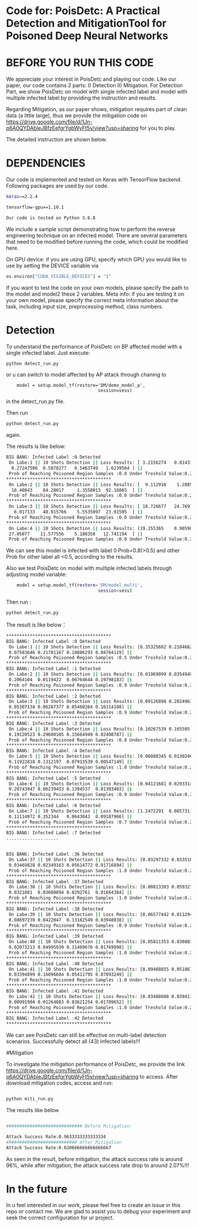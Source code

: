 # Code for: PoisDetc: A Practical Detection and MitigationTool for Poisoned Deep Neural Networks 


# BEFORE YOU RUN THIS CODE

We appreciate your interest in PoisDetc and playing our code. Like our paper, our code contains 2 parts: I) Detection II) Mitigation. For Detection Part, we show PoisDetc on model with single infected label and model with multiple infected label by providing the instruction and results.

Regarding Mitigation, as our paper shows, mitigation requires part of clean data (a little large), thus we provide the mitigation code on https://drive.google.com/file/d/1Jn-p6A0QYDAbIeJBfzEefgrYgbWyFt5v/view?usp=sharing for you to play. 

The detailed instruction are shown below.

# DEPENDENCIES 

Our code is implemented and tested on Keras with TensorFlow backend. Following packages are used by our code.

```bash
keras==2.2.4

tensorflow-gpu==1.10.1

Our code is tested on Python 3.6.8
```
We include a sample script demonstrating how to perform the reverse engineering technique on an infected model. There are several parameters that need to be modified before running the code, which could be modified here.

On GPU device: 
if you are using GPU, specify which GPU you would like to use by setting the DEVICE variable via
```bash
os.environ["CUDA_VISIBLE_DEVICES"] = "1"
```

If you want to test the code on your own models, please specify the path to the model and model2 these 2 variables.
Meta info: if you are testing it on your own model, please specify the correct meta information about the task, including input size, preprocessing method, class numbers.


# Detection 
To understand the performance of PoisDetc on BP affected model with a single infected label. Just execute:
```bash
python detect_run.py
```
or u can switch to model affected by AP attack through chaning to 
```
    model = setup.model_tf(restore='DM/demo_model_p',
                                   session=sess)
```
in the detect_run.py file.

Then run 
```bash
python detect_run.py
```
again.

The results is like below:

```bash
BIG BANG: Infected Label :0 Detected
 On Labe:1 || 10 Shots Detection || Loss Results: [ 3.2156274   0.81431085  0.7940536   0.7660262   1.4209422  42.576817
  0.27247506  0.5878277   0.5463749   1.6239564 ] || 
 Prob of Reaching Poisoned Region Samples :0.0 Under Treshold Value:0.2
****************************************
 On Labe:2 || 10 Shots Detection || Loss Results: [  9.112916    1.2885572  10.86104   153.86241   148.91853   103.0526
  18.40843    84.28017     1.3558013  92.16865  ] || 
 Prob of Reaching Poisoned Region Samples :0.0 Under Treshold Value:0.2
****************************************
 On Labe:3 || 10 Shots Detection || Loss Results: [ 18.726677   24.76916     8.617739   79.89331    69.64562   104.409676
   6.017133   40.015766    5.5535097  23.91595  ] || 
 Prob of Reaching Poisoned Region Samples :0.0 Under Treshold Value:0.2
****************************************
 On Labe:4 || 10 Shots Detection || Loss Results: [19.155365    0.90590537 15.5154705  80.70176    87.53547    52.141125
 27.05077    11.577556    5.180358   12.741194  ] || 
 Prob of Reaching Poisoned Region Samples :0.0 Under Treshold Value:0.2


```

We can see this model is infected with label 0 Prob=0.8(>0.5) and other Prob for other label all <0.5, according to the results.

Also we test PoisDetc on model with multiple infected labels through adjusting model variable:

```bash
    model = setup.model_tf(restore='DM/model_multi',
                                   session=sess)
```

Then run :
```bash
python detect_run.py
```

The result is like below：
```bash
****************************************
BIG BANG: Infected Label :0 Detected
 On Labe:1 || 10 Shots Detection || Loss Results: [0.35325682 0.21046627 0.1247039  0.05628126 0.26255715 0.70279235
 0.07583646 0.21781167 0.18886293 0.04764119] || 
 Prob of Reaching Poisoned Region Samples :0.5 Under Treshold Value:0.2
****************************************
BIG BANG: Infected Label :1 Detected
 On Labe:2 || 10 Shots Detection || Loss Results: [0.01969099 0.03549487 0.16866726 0.13001718 0.02077685 0.04573347
 0.2064104  0.0119422  0.06764644 0.19798183] || 
 Prob of Reaching Poisoned Region Samples :0.9 Under Treshold Value:0.2
****************************************
BIG BANG: Infected Label :2 Detected
 On Labe:3 || 10 Shots Detection || Loss Results: [0.09126898 0.20249633 0.16969615 0.01580756 0.18796748 0.07208104
 0.05307134 0.06287377 0.05460264 0.16114108] || 
 Prob of Reaching Poisoned Region Samples :0.9 Under Treshold Value:0.2
****************************************
BIG BANG: Infected Label :3 Detected
 On Labe:4 || 10 Shots Detection || Loss Results: [0.10267539 0.165505   0.1870562  0.11185228 0.6083618  0.14408442
 0.19120523 0.29600105 0.15664949 0.02408787] || 
 Prob of Reaching Poisoned Region Samples :0.8 Under Treshold Value:0.2
****************************************
BIG BANG: Infected Label :4 Detected
 On Labe:5 || 10 Shots Detection || Loss Results: [0.06080345 0.01302461 0.05855379 0.01484961 0.03136057 0.05721588
 0.11922818 0.1312197  0.07913539 0.00547149] || 
 Prob of Reaching Poisoned Region Samples :1.0 Under Treshold Value:0.2
****************************************
BIG BANG: Infected Label :5 Detected
 On Labe:6 || 10 Shots Detection || Loss Results: [0.04121681 0.02933144 0.13108148 0.08108559 0.04346799 0.08522524
 0.20743947 0.06239453 0.1394537  0.01303403] || 
 Prob of Reaching Poisoned Region Samples :0.9 Under Treshold Value:0.2
****************************************
BIG BANG: Infected Label :6 Detected
 On Labe:7 || 10 Shots Detection || Loss Results: [1.2472291  0.08573119 0.09100791 0.18725798 0.2276497  0.10550883
 0.11114072 0.352344   0.0643043  0.09187966] || 
 Prob of Reaching Poisoned Region Samples :0.7 Under Treshold Value:0.2
****************************************
BIG BANG: Infected Label :7 Detected
....................


BIG BANG: Infected Label :36 Detected
 On Labe:37 || 10 Shots Detection || Loss Results: [0.03297332 0.0335109  0.02651408 0.00888407 0.13258283 0.07696318
 0.03469828 0.02349163 0.05614772 0.01716894] || 
 Prob of Reaching Poisoned Region Samples :1.0 Under Treshold Value:0.2
****************************************
BIG BANG: Infected Label :37 Detected
 On Labe:38 || 10 Shots Detection || Loss Results: [0.00813303 0.05932701 0.03996958 0.06097226 0.09461465 0.09641044
 0.0321881  0.03680894 0.0292761  0.01664384] || 
 Prob of Reaching Poisoned Region Samples :1.0 Under Treshold Value:0.2
****************************************
BIG BANG: Infected Label :38 Detected
 On Labe:39 || 10 Shots Detection || Loss Results: [0.06577442 0.01129459 0.28396013 0.15900452 0.04137421 0.08394548
 0.08697239 0.0422047  0.13182549 0.03948038] || 
 Prob of Reaching Poisoned Region Samples :0.9 Under Treshold Value:0.2
****************************************
BIG BANG: Infected Label :39 Detected
 On Labe:40 || 10 Shots Detection || Loss Results: [0.05811353 0.0308832  0.02704354 0.02164211 0.1018156  0.11730121
 0.02073213 0.04995939 0.11409676 0.01769998] || 
 Prob of Reaching Poisoned Region Samples :1.0 Under Treshold Value:0.2
****************************************
BIG BANG: Infected Label :40 Detected
 On Labe:41 || 10 Shots Detection || Loss Results: [0.09488855 0.05186722 0.0514556  0.02768068 0.09325781 0.04232858
 0.03394899 0.16096684 0.05411795 0.07893249] || 
 Prob of Reaching Poisoned Region Samples :1.0 Under Treshold Value:0.2
****************************************
BIG BANG: Infected Label :41 Detected
 On Labe:42 || 10 Shots Detection || Loss Results: [0.03488088 0.03941151 0.12827407 0.02262901 0.04048751 0.03010109
 0.00991904 0.01264083 0.03621254 0.01709652] || 
 Prob of Reaching Poisoned Region Samples :1.0 Under Treshold Value:0.2
****************************************
BIG BANG: Infected Label :42 Detected
****************************************
```
We can see PoisDetc can still be effective on multi-label detection scenarios. Successfully detect all (43) infected labels!!!

#Mitigation

To investigate the mitigation performance of PoisDetc, we provide the link https://drive.google.com/file/d/1Jn-p6A0QYDAbIeJBfzEefgrYgbWyFt5v/view?usp=sharing to access. After download mitigation codes, access and run: 

```bash

python miti_run.py

```

The results like below

```bash

############################# Before Mitigation:

Attack Success Rate:0.9633333333333334
########################### After Mitigation
Attack Success Rate:0.020666666666666667
```
As seen in the result, before mitigation, the attack success rate is around 96%, while after mitigation, the attack success rate drop to around 2.07%!!!
# In the future
In u feel interested in our work, please feel free to create an issue in this repo or contact me. We are glad to assist you to debug your experiment and seek the correct configuration for ur project.


